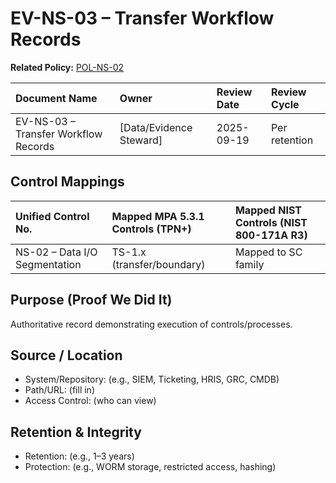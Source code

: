 # EV-NS-03 – Transfer Workflow Records

**Related Policy:** [POL-NS-02](../policies/POL-NS-02_*.md)

| Document Name | Owner | Review Date | Review Cycle |
| :---- | :---- | :---- | :---- |
| EV-NS-03 – Transfer Workflow Records | [Data/Evidence Steward] | 2025-09-19 | Per retention |

## Control Mappings
| Unified Control No. | Mapped MPA 5.3.1 Controls (TPN+) | Mapped NIST Controls (NIST 800-171A R3) |
| :---- | :---- | :---- |
| NS-02 – Data I/O Segmentation | TS-1.x (transfer/boundary) | Mapped to SC family |

## Purpose (Proof We Did It)
Authoritative record demonstrating execution of controls/processes.

## Source / Location
- System/Repository: (e.g., SIEM, Ticketing, HRIS, GRC, CMDB)
- Path/URL: (fill in)
- Access Control: (who can view)

## Retention & Integrity
- Retention: (e.g., 1–3 years)
- Protection: (e.g., WORM storage, restricted access, hashing)
